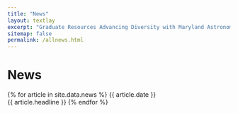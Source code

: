 ```yaml
---
title: "News"
layout: textlay
excerpt: "Graduate Resources Advancing Diversity with Maryland Astronomy and Physics (GRAD-MAP) at the University of Maryland."
sitemap: false
permalink: /allnews.html
---
```


# News

{% for article in site.data.news %}
{{ article.date }} <br> {{ article.headline }}
{% endfor %}
